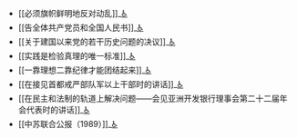 - [[必须旗帜鲜明地反对动乱]]_[♿](./必须旗帜鲜明地反对动乱.md)
- [[告全体共产党员和全国人民书]]_[♿](./告全体共产党员和全国人民书.md)
- [[关于建国以来党的若干历史问题的决议]]_[♿](./关于建国以来党的若干历史问题的决议.md)
- [[实践是检验真理的唯一标准]]_[♿](./实践是检验真理的唯一标准.md)
- [[一靠理想二靠纪律才能团结起来]]_[♿](./一靠理想二靠纪律才能团结起来.md)
- [[在接见首都戒严部队军以上干部时的讲话]]_[♿](./在接见首都戒严部队军以上干部时的讲话.md)
- [[在民主和法制的轨道上解决问题——会见亚洲开发银行理事会第二十二届年会代表时的讲话]]_[♿](./在民主和法制的轨道上解决问题——会见亚洲开发银行理事会第二十二届年会代表时的讲话.md)
- [[中苏联合公报（1989）]]_[♿](./中苏联合公报（1989）.md)
